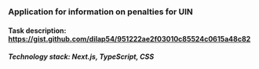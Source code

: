 ### Application for information on penalties for UIN
#### Task description: https://gist.github.com/dilap54/951222ae2f03010c85524c0615a48c82

##### Technology stack: Next.js, TypeScript, CSS

